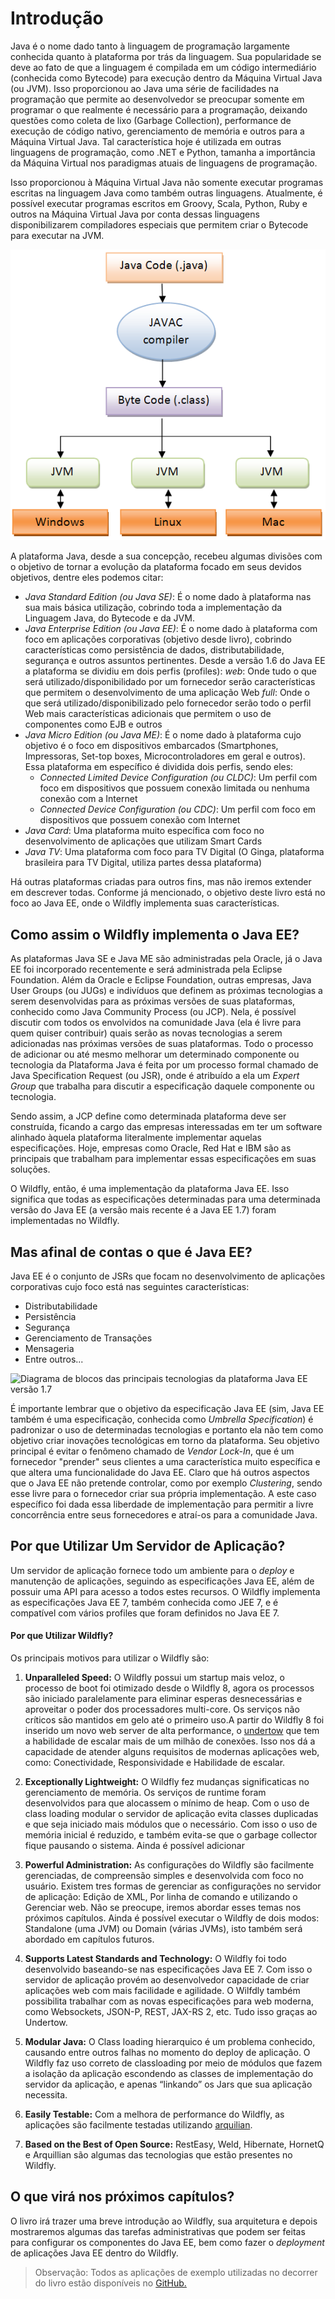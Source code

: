 # Introdução

Java é o nome dado tanto à linguagem de programação largamente conhecida quanto à plataforma por trás da linguagem. Sua popularidade se deve ao fato de que a linguagem é compilada em um código intermediário \(conhecida como Bytecode\) para execução dentro da Máquina Virtual Java \(ou JVM\). Isso proporcionou ao Java uma série de facilidades na programação que permite ao desenvolvedor se preocupar somente em programar o que realmente é necessário para a programação, deixando questões como coleta de lixo \(Garbage Collection\), performance de execução de código nativo, gerenciamento de memória e outros para a Máquina Virtual Java. Tal característica hoje é utilizada em outras linguagens de programação, como .NET e Python, tamanha a importância da Máquina Virtual nos paradigmas atuais de linguagens de programação.

Isso proporcionou à Máquina Virtual Java não somente executar programas escritas na linguagem Java como também outras linguagens. Atualmente, é possível executar programas escritos em Groovy, Scala, Python, Ruby e outros na Máquina Virtual Java por conta dessas linguagens disponibilizarem compiladores especiais que permitem criar o Bytecode para executar na JVM.

![Processo de execução da JVM](images/Java-program-execution.png)

A plataforma Java, desde a sua concepção, recebeu algumas divisões com o objetivo de tornar a evolução da plataforma focado em seus devidos objetivos, dentre eles podemos citar:

* _Java Standard Edition \(ou Java SE\)_: É o nome dado à plataforma nas sua mais básica utilização, cobrindo toda a implementação da Linguagem Java, do Bytecode e da JVM.
* _Java Enterprise Edition \(ou Java EE\)_: É o nome dado à plataforma com foco em aplicações corporativas \(objetivo desde livro\), cobrindo características como persistência de dados, distributabilidade, segurança e outros assuntos pertinentes. Desde a versão 1.6 do Java EE a plataforma se dividiu em dois perfis \(profiles\):
  _web_: Onde tudo o que será utilizado/disponibilidado por um fornecedor serão características que permitem o desenvolvimento de uma aplicação Web
  _full_: Onde o que será utilizado/disponibilizado pelo fornecedor serão todo o perfil Web mais características adicionais que permitem o uso de componentes como EJB e outros
* _Java Micro Edition \(ou Java ME\)_: É o nome dado à plataforma cujo objetivo é o foco em dispositivos embarcados \(Smartphones, Impressoras, Set-top boxes, Microcontroladores em geral e outros\). Essa plataforma em específico é dividida dois perfis, sendo eles:
  * _Connected Limited Device Configuration \(ou CLDC\)_: Um perfil com foco em dispositivos que possuem conexão limitada ou nenhuma conexão com a Internet
  * _Connected Device Configuration \(ou CDC\)_: Um perfil com foco em dispositivos que possuem conexão com Internet
* _Java Card_: Uma plataforma muito específica com foco no desenvolvimento de aplicações que utilizam Smart Cards
* _Java TV_: Uma plataforma com foco para TV Digital \(O Ginga, plataforma brasileira para TV Digital, utiliza partes dessa plataforma\)

Há outras plataformas criadas para outros fins, mas não iremos extender em descrever todas. Conforme já mencionado, o objetivo deste livro está no foco ao Java EE, onde o Wildfly implementa suas características.

## Como assim o Wildfly implementa o Java EE?

As plataformas Java SE e Java ME são administradas pela Oracle, já o Java EE foi incorporado recentemente e será administrada pela Eclipse Foundation. Além da Oracle e Eclipse Foundation, outras empresas, Java User Groups \(ou JUGs\) e indivíduos que definem as próximas tecnologias a serem desenvolvidas para as próximas versões de suas plataformas, conhecido como Java Community Process \(ou JCP\). Nela, é possível discutir com todos os envolvidos na comunidade Java \(ela é livre para quem quiser contribuir\) quais serão as novas tecnologias a serem adicionadas nas próximas versões de suas plataformas. Todo o processo de adicionar ou até mesmo melhorar um determinado componente ou tecnologia da Plataforma Java é feita por um processo formal chamado de Java Specification Request \(ou JSR\), onde é atribuído a ela um _Expert Group_ que trabalha para discutir a especificação daquele componente ou tecnologia.

Sendo assim, a JCP define como determinada plataforma deve ser construída, ficando a cargo das empresas interessadas em ter um software alinhado àquela plataforma literalmente implementar aquelas especificações. Hoje, empresas como Oracle, Red Hat e IBM são as principais que trabalham para implementar essas especificações em suas soluções.

O Wildfly, então, é uma implementação da plataforma Java EE. Isso significa que todas as especificações determinadas para uma determinada versão do Java EE \(a versão mais recente é a Java EE 1.7\) foram implementadas no Wildfly.

## Mas afinal de contas o que é Java EE?

Java EE é o conjunto de JSRs que focam no desenvolvimento de aplicações corporativas cujo foco está nas seguintes características:

* Distributabilidade
* Persistência
* Segurança
* Gerenciamento de Transações
* Mensageria
* Entre outros...

![Diagrama de blocos das principais tecnologias da plataforma Java EE versão 1.7](http://i.vimeocdn.com/video/543009775_1280x720.jpg)

É importante lembrar que o objetivo da especificação Java EE \(sim, Java EE também é uma especificação, conhecida como _Umbrella Specification_\) é padronizar o uso de determinadas tecnologias e portanto ela não tem como objetivo criar inovações tecnológicas em torno da plataforma. Seu objetivo principal é evitar o fenômeno chamado de _Vendor Lock-In_, que é um fornecedor "prender" seus clientes a uma característica muito específica e que altera uma funcionalidade do Java EE. Claro que há outros aspectos que o Java EE não pretende controlar, como por exemplo _Clustering_, sendo esse livre para o fornecedor criar sua própria implementação. A este caso específico foi dada essa liberdade de implementação para permitir a livre concorrência entre seus fornecedores e atraí-os para a comunidade Java.

## Por que Utilizar Um Servidor de Aplicação?

Um servidor de aplicação fornece todo um ambiente para o _deploy_ e manutenção de aplicações, seguindo as especificações Java EE, além de possuir uma API para acesso a todos estes recursos. O Wildfly implementa as especificações Java EE 7, também conhecida como JEE 7, e é compatível com vários profiles que foram definidos no Java EE 7.

#### Por que Utilizar Wildfly?

Os principais motivos para utilizar o Wildfly são:

1. **Unparalleled Speed:** O Wildfly possui um startup mais veloz, o processo de boot foi otimizado desde o Wildfly 8, agora os processos são iniciado paralelamente para eliminar esperas desnecessárias e aproveitar o poder dos processadores multi-core. Os serviços não críticos são mantidos em gelo até o primeiro uso.A partir do Wildfly 8 foi inserido um novo web server de alta performance, o [undertow](http://undertow.io/) que tem a habilidade de escalar mais de um milhão de conexões. Isso nos dá a capacidade de atender alguns requisitos de modernas aplicações web, como: Conectividade, Responsividade e Habilidade de escalar.

2. **Exceptionally Lightweight:** O Wildfly fez mudanças significaticas no gerenciamento de memória. Os serviços de runtime foram desenvolvidos para que alocassem o mínimo de heap. Com o uso de class loading modular o servidor de aplicação evita classes duplicadas e que seja iniciado mais módulos que o necessário. Com isso o uso de memória inicial é reduzido, e também evita-se que o garbage collector fique pausando o sistema. Ainda é possível adicionar

3. **Powerful Administration:** As configurações do Wildfly são facilmente gerenciadas, de compreensão simples e desenvolvida com foco no usuário. Existem tres formas de gerenciar as configurações no servidor de aplicação: Edição de XML, Por linha de comando e utilizando o Gerenciar web. Não se preocupe, iremos abordar esses temas nos próximos capítulos. Ainda é possível executar o Wildfly de dois modos: Standalone \(uma JVM\) ou Domain \(várias JVMs\), isto também será abordado em capítulos futuros.

4. **Supports Latest Standards and Technology:** O Wildfly foi todo desenvolvido baseando-se nas especificações Java EE 7. Com isso o servidor de aplicação provém ao desenvolvedor capacidade de criar aplicações web com mais facilidade e agilidade. O Wilfdly também possibilita trabalhar com as novas especificações para web moderna, como Websockets, JSON-P, REST, JAX-RS 2, etc. Tudo isso graças ao Undertow.

5. **Modular Java:** O Class loading hierarquico é um problema conhecido, causando entre outros falhas no momento do deploy de aplicação. O Wildfly faz uso correto de classloading por meio de módulos que fazem a isolação da aplicação escondendo as classes de implementação do servidor da aplicação, e apenas “linkando” os Jars que sua aplicação necessita.

6. **Easily Testable:** Com a melhora de performance do Wildfly, as aplicações são facilmente testadas utilizando [arquilian](http://arquillian.org/).

7. **Based on the Best of Open Source:** RestEasy, Weld, Hibernate, HornetQ e Arquillian são algumas das tecnologias que estão presentes no Wildfly.

## O que virá nos próximos capítulos?

O livro irá trazer uma breve introdução ao Wildfly, sua arquitetura e depois mostraremos algumas das tarefas administrativas que podem ser feitas para configurar os componentes do Java EE, bem como fazer o _deployment_ de aplicações Java EE dentro do Wildfly.

> Observação: Todos as aplicações de exemplo utilizadas no decorrer do livro estão disponíveis no [GitHub.](https://github.com/jbug-brasil/wildfly-desvendando-o-do-basico-ao-avancado/tree/master/exemplos)



